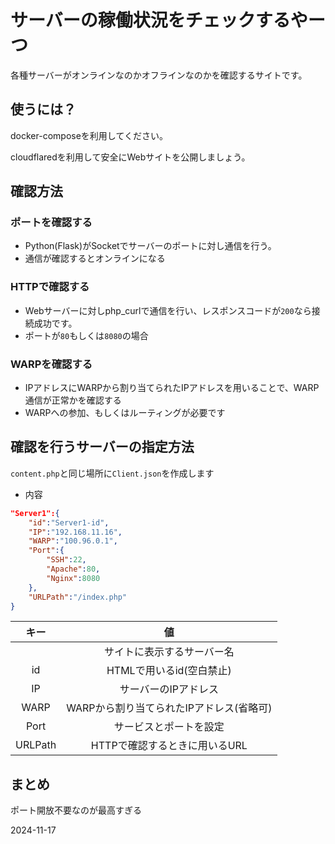 # サーバーの稼働状況をチェックするやーつ
各種サーバーがオンラインなのかオフラインなのかを確認するサイトです。

## 使うには？
docker-composeを利用してください。

cloudflaredを利用して安全にWebサイトを公開しましょう。
## 確認方法
### ポートを確認する
* Python(Flask)がSocketでサーバーのポートに対し通信を行う。
* 通信が確認するとオンラインになる

### HTTPで確認する
* Webサーバーに対しphp_curlで通信を行い、レスポンスコードが`200`なら接続成功です。
* ポートが`80`もしくは`8080`の場合
### WARPを確認する
* IPアドレスにWARPから割り当てられたIPアドレスを用いることで、WARP通信が正常かを確認する
* WARPへの参加、もしくはルーティングが必要です

## 確認を行うサーバーの指定方法
`content.php`と同じ場所に`Client.json`を作成します
* 内容
```json
"Server1":{
    "id":"Server1-id",
    "IP":"192.168.11.16",
    "WARP":"100.96.0.1",
    "Port":{
        "SSH":22,
        "Apache":80,
        "Nginx":8080
    },
    "URLPath":"/index.php"
}
```
|キー|値|
|:---:|:---:|
||サイトに表示するサーバー名|
|id|HTMLで用いるid(空白禁止)|
|IP|サーバーのIPアドレス|
|WARP|WARPから割り当てられたIPアドレス(省略可)|
|Port|サービスとポートを設定|
|URLPath|HTTPで確認するときに用いるURL|

## まとめ
ポート開放不要なのが最高すぎる

2024-11-17